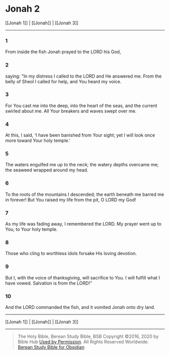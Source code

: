 # Jonah 2

[[Jonah 1]] | [[Jonah]] | [[Jonah 3]]

---

### 1
From inside the fish Jonah prayed to the LORD his God,

### 2
saying: "In my distress I called to the LORD and He answered me. From the belly of Sheol I called for help, and You heard my voice.

### 3
For You cast me into the deep, into the heart of the seas, and the current swirled about me. All Your breakers and waves swept over me.

### 4
At this, I said, 'I have been banished from Your sight; yet I will look once more toward Your holy temple.'

### 5
The waters engulfed me up to the neck; the watery depths overcame me; the seaweed wrapped around my head.

### 6
To the roots of the mountains I descended; the earth beneath me barred me in forever! But You raised my life from the pit, O LORD my God!

### 7
As my life was fading away, I remembered the LORD. My prayer went up to You, to Your holy temple.

### 8
Those who cling to worthless idols forsake His loving devotion.

### 9
But I, with the voice of thanksgiving, will sacrifice to You. I will fulfill what I have vowed. Salvation is from the LORD!"

### 10
And the LORD commanded the fish, and it vomited Jonah onto dry land.

---

[[Jonah 1]] | [[Jonah]] | [[Jonah 3]]

---

> The Holy Bible, Berean Study Bible, BSB
> Copyright &copy;2016, 2020 by Bible Hub
> [Used by Permission](https://berean.bible/terms.htm). All Rights Reserved Worldwide.
> [Berean Study Bible for Obsidian](https://github.com/gapmiss/berean-study-bible-for-obsidian)</small>


